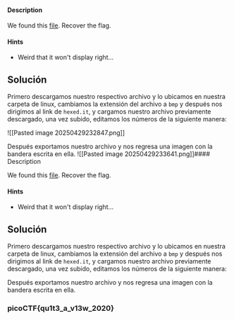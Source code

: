 #### Description

[](https://github.com/JazSparrow/Hacking-notes-2025/blob/main/Hacking-notes-2025/PicoCTF/Forensic%203/03_tunn3l%20v1s10n.md#description)

We found this [file](https://mercury.picoctf.net/static/06a5e4ab22ba52cd66a038d51a6cc07b/tunn3l_v1s10n). Recover the flag.

#### Hints

[](https://github.com/JazSparrow/Hacking-notes-2025/blob/main/Hacking-notes-2025/PicoCTF/Forensic%203/03_tunn3l%20v1s10n.md#hints)

- Weird that it won't display right...

## Solución

[](https://github.com/JazSparrow/Hacking-notes-2025/blob/main/Hacking-notes-2025/PicoCTF/Forensic%203/03_tunn3l%20v1s10n.md#soluci%C3%B3n)

Primero descargamos nuestro respectivo archivo y lo ubicamos en nuestra carpeta de linux, cambiamos la extensión del archivo a `bmp` y después nos dirigimos al link de `hexed.it`, y cargamos nuestro archivo previamente descargado, una vez subido, editamos los números de la siguiente manera:

![[Pasted image 20250429232847.png]]

Después exportamos nuestro archivo y nos regresa una imagen con la bandera escrita en ella. ![[Pasted image 20250429233641.png]]#### Description

[](https://github.com/JazSparrow/Hacking-notes-2025/blob/main/Hacking-notes-2025/PicoCTF/Forensic%203/03_tunn3l%20v1s10n.md#description)

We found this [file](https://mercury.picoctf.net/static/06a5e4ab22ba52cd66a038d51a6cc07b/tunn3l_v1s10n). Recover the flag.

#### Hints

[](https://github.com/JazSparrow/Hacking-notes-2025/blob/main/Hacking-notes-2025/PicoCTF/Forensic%203/03_tunn3l%20v1s10n.md#hints)

- Weird that it won't display right...

## Solución

[](https://github.com/JazSparrow/Hacking-notes-2025/blob/main/Hacking-notes-2025/PicoCTF/Forensic%203/03_tunn3l%20v1s10n.md#soluci%C3%B3n)

Primero descargamos nuestro respectivo archivo y lo ubicamos en nuestra carpeta de linux, cambiamos la extensión del archivo a `bmp` y después nos dirigimos al link de `hexed.it`, y cargamos nuestro archivo previamente descargado, una vez subido, editamos los números de la siguiente manera:

Después exportamos nuestro archivo y nos regresa una imagen con la bandera escrita en ella.
### picoCTF{qu1t3_a_v13w_2020}